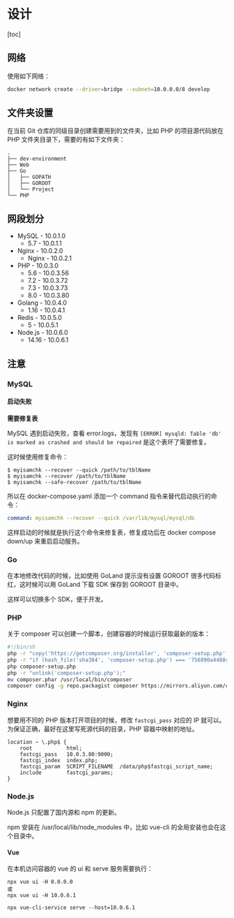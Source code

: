 # 设计

[toc]

## 网络

使用如下网络：


```bash
docker network create --driver=bridge --subnet=10.0.0.0/8 develop
```

## 文件夹设置

在当前 Git 仓库的同级目录创建需要用到的文件夹，比如 PHP 的项目源代码放在 PHP 文件夹目录下，需要的有如下文件夹：

```
.
├── dev-environment
├── Web
├── Go
│   ├── GOPATH
│   ├── GOROOT
│   └── Project
└── PHP
```


## 网段划分

- MySQL - 10.0.1.0
  - 5.7 - 10.0.1.1
- Nginx - 10.0.2.0
  - Nginx - 10.0.2.1
- PHP - 10.0.3.0
  - 5.6 - 10.0.3.56
  - 7.2 - 10.0.3.72
  - 7.3 - 10.0.3.73
  - 8.0 - 10.0.3.80
- Golang - 10.0.4.0
  - 1.16 - 10.0.4.1
- Redis - 10.0.5.0
  - 5 - 10.0.5.1
- Node.js - 10.0.6.0
  - 14.16 - 10.0.6.1

## 注意

### MySQL

#### 启动失败

**需要修复表**

MySQL 遇到启动失败，查看 error.logs，发现有 ``[ERROR] mysqld: Table 'db' is marked as crashed and should be repaired`` 是这个表坏了需要修复。

这时候使用修复命令：

```
$ myisamchk --recover --quick /path/to/tblName
$ myisamchk --recover /path/to/tblName
$ myisamchk --safe-recover /path/to/tblName
```

所以在 docker-compose.yaml 添加一个 command 指令来替代启动执行的命令：

```yml
command: myisamchk --recover --quick /var/lib/mysql/mysql/db
```

这样启动的时候就是执行这个命令来修复表，修复成功后在 docker compose down/up 来重启启动服务。

### Go
在本地修改代码的时候，比如使用 GoLand 提示没有设置 GOROOT 很多代码标红，这时候可以用 GoLand 下载 SDK 保存到 GOROOT 目录中。

这样可以切换多个 SDK，便于开发。

### PHP

关于 composer 可以创建一个脚本，创建容器的时候运行获取最新的版本：

```bash
#!/bin/sh
php -r "copy('https://getcomposer.org/installer', 'composer-setup.php');"
php -r "if (hash_file('sha384', 'composer-setup.php') === '756890a4488ce9024fc62c56153228907f1545c228516cbf63f885e036d37e9a59d27d63f46af1d4d07ee0f76181c7d3') { echo 'Installer verified'; } else { echo 'Installer corrupt'; unlink('composer-setup.php'); } echo PHP_EOL;"
php composer-setup.php
php -r "unlink('composer-setup.php');"
mv composer.phar /usr/local/bin/composer
composer config -g repo.packagist composer https://mirrors.aliyun.com/composer/
```

### Nginx

想要用不同的 PHP 版本打开项目的时候，修改 ``fastcgi_pass`` 对应的 IP 就可以。
为保证正确，最好在这里写死源代码的目录，PHP 容器中映射的地址。

```nginx
location ~ \.php$ {
    root           html;
    fastcgi_pass   10.0.3.80:9000;
    fastcgi_index  index.php;
    fastcgi_param  SCRIPT_FILENAME  /data/php$fastcgi_script_name;
    include        fastcgi_params;
}
```

### Node.js

Node.js 只配置了国内源和 npm 的更新。

npm 安装在 /usr/local/lib/node_modules 中，比如 vue-cli 的全局安装也会在这个目录中。

#### Vue

在本机访问容器的 vue 的 ui 和 serve 服务需要执行：

```
npx vue ui -H 0.0.0.0
或
npx vue ui -H 10.0.6.1

npx vue-cli-service serve --host=10.0.6.1
```

